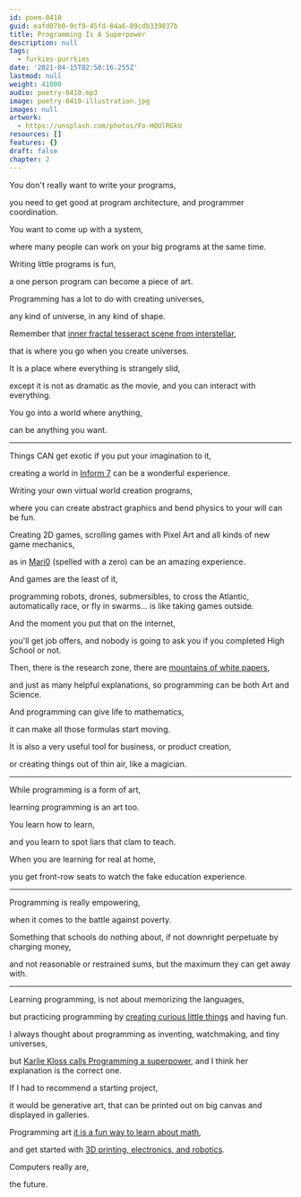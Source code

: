 ```yaml
---
id: poem-0410
guid: eafd07b0-9cf9-45fd-84a6-89cdb339837b
title: Programming Is A Superpower
description: null
tags:
  - furkies-purrkies
date: '2021-04-15T02:50:16.255Z'
lastmod: null
weight: 41000
audio: poetry-0410.mp3
image: poetry-0410-illustration.jpg
images: null
artwork:
  - https://unsplash.com/photos/Fo-HQUlRGkU
resources: []
features: {}
draft: false
chapter: 2
---
```


You don't really want to write your programs,

you need to get good at program architecture, and programmer coordination.

You want to come up with a system,

where many people can work on your big programs at the same time.

Writing little programs is fun,

a one person program can become a piece of art.

Programming has a lot to do with creating universes,

any kind of universe, in any kind of shape.

Remember that [inner fractal tesseract scene from interstellar](https://www.youtube.com/watch?v=nrVpYwUFewU),

that is where you go when you create universes.

It is a place where everything is strangely slid,

except it is not as dramatic as the movie, and you can interact with everything.

You go into a world where anything,

can be anything you want.

---

Things CAN get exotic if you put your imagination to it,

creating a world in [Inform 7](https://www.youtube.com/watch?v=SqyV9Jmbex0\&t=150s) can be a wonderful experience.

Writing your own virtual world creation programs,

where you can create abstract graphics and bend physics to your will can be fun.

Creating 2D games, scrolling games with Pixel Art and all kinds of new game mechanics,

as in [Mari0](https://www.youtube.com/watch?v=r-DpFmEzRJo) (spelled with a zero) can be an amazing experience.

And games are the least of it,

programming robots, drones, submersibles, to cross the Atlantic, automatically race, or fly in swarms... is like taking games outside.

And the moment you put that on the internet,

you'll get job offers, and nobody is going to ask you if you completed High School or not.

Then, there is the research zone, there are [mountains of white papers](https://github.com/catpea/papers-we-love),

and just as many helpful explanations, so programming can be both Art and Science.

And programming can give life to mathematics,

it can make all those formulas start moving.

It is also a very useful tool for business, or product creation,

or creating things out of thin air, like a magician.

---

While programming is a form of art,

learning programming is an art too.

You learn how to learn,

and you learn to spot liars that clam to teach.

When you are learning for real at home,

you get front-row seats to watch the fake education experience.

---

Programming is really empowering,

when it comes to the battle against poverty.

Something that schools do nothing about, if not downright perpetuate by charging money,

and not reasonable or restrained sums, but the maximum they can get away with.

---

Learning programming, is not about memorizing the languages,

but practicing programming by [creating curious little things](https://www.youtube.com/watch?v=BGeT8IyKd2M) and having fun.

I always thought about programming as inventing, watchmaking, and tiny universes,

but [Karlie Kloss calls Programming a superpower](https://www.youtube.com/watch?v=Bwiln7v0fdc), and I think her explanation is the correct one.

If I had to recommend a starting project,

it would be generative art, that can be printed out on big canvas and displayed in galleries.

Programming art [it is a fun way to learn about math](https://www.youtube.com/watch?v=kZNTozzsNqk),

and get started with [3D printing, electronics, and robotics](https://www.youtube.com/watch?v=Zdv4cOmOmb8).

Computers really are,

the future.

